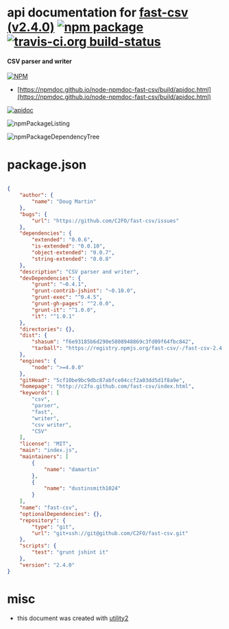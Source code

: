 # api documentation for  [fast-csv (v2.4.0)](http://c2fo.github.com/fast-csv/index.html)  [![npm package](https://img.shields.io/npm/v/npmdoc-fast-csv.svg?style=flat-square)](https://www.npmjs.org/package/npmdoc-fast-csv) [![travis-ci.org build-status](https://api.travis-ci.org/npmdoc/node-npmdoc-fast-csv.svg)](https://travis-ci.org/npmdoc/node-npmdoc-fast-csv)
#### CSV parser and writer

[![NPM](https://nodei.co/npm/fast-csv.png?downloads=true&downloadRank=true&stars=true)](https://www.npmjs.com/package/fast-csv)

- [https://npmdoc.github.io/node-npmdoc-fast-csv/build/apidoc.html](https://npmdoc.github.io/node-npmdoc-fast-csv/build/apidoc.html)

[![apidoc](https://npmdoc.github.io/node-npmdoc-fast-csv/build/screenCapture.buildCi.browser.%252Ftmp%252Fbuild%252Fapidoc.html.png)](https://npmdoc.github.io/node-npmdoc-fast-csv/build/apidoc.html)

![npmPackageListing](https://npmdoc.github.io/node-npmdoc-fast-csv/build/screenCapture.npmPackageListing.svg)

![npmPackageDependencyTree](https://npmdoc.github.io/node-npmdoc-fast-csv/build/screenCapture.npmPackageDependencyTree.svg)



# package.json

```json

{
    "author": {
        "name": "Doug Martin"
    },
    "bugs": {
        "url": "https://github.com/C2FO/fast-csv/issues"
    },
    "dependencies": {
        "extended": "0.0.6",
        "is-extended": "0.0.10",
        "object-extended": "0.0.7",
        "string-extended": "0.0.8"
    },
    "description": "CSV parser and writer",
    "devDependencies": {
        "grunt": "~0.4.1",
        "grunt-contrib-jshint": "~0.10.0",
        "grunt-exec": "^0.4.5",
        "grunt-gh-pages": "^2.0.0",
        "grunt-it": "^1.0.0",
        "it": "^1.0.1"
    },
    "directories": {},
    "dist": {
        "shasum": "f6e93185b6d290e5808948869c3fd09f64fbc842",
        "tarball": "https://registry.npmjs.org/fast-csv/-/fast-csv-2.4.0.tgz"
    },
    "engines": {
        "node": ">=4.0.0"
    },
    "gitHead": "5cf10be9bc9dbc87abfce04ccf2a03dd5d1f8a9e",
    "homepage": "http://c2fo.github.com/fast-csv/index.html",
    "keywords": [
        "csv",
        "parser",
        "fast",
        "writer",
        "csv writer",
        "CSV"
    ],
    "license": "MIT",
    "main": "index.js",
    "maintainers": [
        {
            "name": "damartin"
        },
        {
            "name": "dustinsmith1024"
        }
    ],
    "name": "fast-csv",
    "optionalDependencies": {},
    "repository": {
        "type": "git",
        "url": "git+ssh://git@github.com/C2FO/fast-csv.git"
    },
    "scripts": {
        "test": "grunt jshint it"
    },
    "version": "2.4.0"
}
```



# misc
- this document was created with [utility2](https://github.com/kaizhu256/node-utility2)
